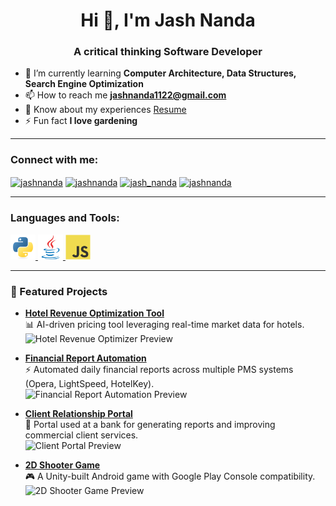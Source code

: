 <h1 align="center">Hi 👋, I'm Jash Nanda</h1>
<h3 align="center">A critical thinking Software Developer</h3>

- 🌱 I’m currently learning **Computer Architecture, Data Structures, Search Engine Optimization**
- 📫 How to reach me **jashnanda1122@gmail.com**
- 📄 Know about my experiences [Resume](https://drive.google.com/file/d/1s94T3fWIGKpsReqowb26564ZoXLz9HJG/view?usp=drive_link)
- ⚡ Fun fact **I love gardening**

---

<h3 align="left">Connect with me:</h3>
<p align="left">
<a href="https://linkedin.com/in/jashnanda" target="blank"><img align="center" src="https://raw.githubusercontent.com/rahuldkjain/github-profile-readme-generator/master/src/images/icons/Social/linked-in-alt.svg" alt="jashnanda" height="30" width="40" /></a>
<a href="https://kaggle.com/jashnanda" target="blank"><img align="center" src="https://raw.githubusercontent.com/rahuldkjain/github-profile-readme-generator/master/src/images/icons/Social/kaggle.svg" alt="jashnanda" height="30" width="40" /></a>
<a href="https://instagram.com/jash_nanda" target="blank"><img align="center" src="https://raw.githubusercontent.com/rahuldkjain/github-profile-readme-generator/master/src/images/icons/Social/instagram.svg" alt="jash_nanda" height="30" width="40" /></a>
<a href="https://www.leetcode.com/jashnanda" target="blank"><img align="center" src="https://raw.githubusercontent.com/rahuldkjain/github-profile-readme-generator/master/src/images/icons/Social/leet-code.svg" alt="jashnanda" height="30" width="40" /></a>
</p>

---

<h3 align="left">Languages and Tools:</h3>
<p align="left"> 
  <!-- keep your icons as before -->
  <a href="https://www.python.org" target="_blank" rel="noreferrer"> <img src="https://raw.githubusercontent.com/devicons/devicon/master/icons/python/python-original.svg" alt="python" width="40" height="40"/> </a>
  <a href="https://www.java.com" target="_blank" rel="noreferrer"> <img src="https://raw.githubusercontent.com/devicons/devicon/master/icons/java/java-original.svg" alt="java" width="40" height="40"/> </a>
  <a href="https://developer.mozilla.org/en-US/docs/Web/JavaScript" target="_blank" rel="noreferrer"> <img src="https://raw.githubusercontent.com/devicons/devicon/master/icons/javascript/javascript-original.svg" alt="javascript" width="40" height="40"/> </a>
  <!-- add the rest -->
</p>

---

<h3 align="left">🚀 Featured Projects</h3>

- [**Hotel Revenue Optimization Tool**](https://github.com/yourusername/hotel-revenue-optimizer)  
  📊 AI-driven pricing tool leveraging real-time market data for hotels.  
  <img src="https://raw.githubusercontent.com/yourusername/hotel-revenue-optimizer/main/preview.png" alt="Hotel Revenue Optimizer Preview" width="400"/>

- [**Financial Report Automation**](https://github.com/yourusername/financial-report-automation)  
  ⚡ Automated daily financial reports across multiple PMS systems (Opera, LightSpeed, HotelKey).  
  <img src="https://raw.githubusercontent.com/yourusername/financial-report-automation/main/preview.png" alt="Financial Report Automation Preview" width="400"/>

- [**Client Relationship Portal**](https://github.com/yourusername/client-portal)  
  💼 Portal used at a bank for generating reports and improving commercial client services.  
  <img src="https://raw.githubusercontent.com/yourusername/client-portal/main/preview.png" alt="Client Portal Preview" width="400"/>

- [**2D Shooter Game**](https://github.com/yourusername/2d-shooter-game)  
  🎮 A Unity-built Android game with Google Play Console compatibility.  
  <img src="https://raw.githubusercontent.com/yourusername/2d-shooter-game/main/preview.gif" alt="2D Shooter Game Preview" width="400"/>
